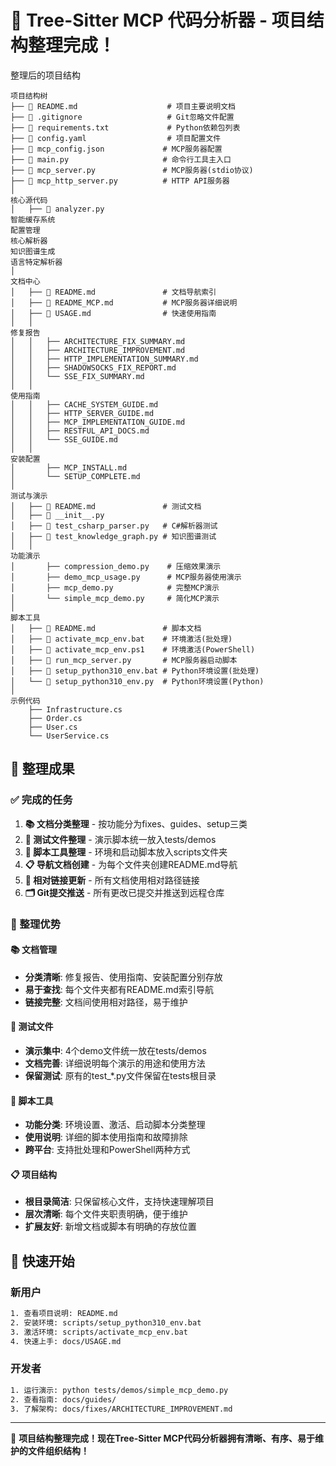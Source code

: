 # 🎉 Tree-Sitter MCP 代码分析器 - 项目结构整理完成！

整理后的项目结构

```
项目结构树
├── 📄 README.md                    # 项目主要说明文档
├── 📄 .gitignore                   # Git忽略文件配置
├── 📄 requirements.txt             # Python依赖包列表
├── 📄 config.yaml                  # 项目配置文件
├── 📄 mcp_config.json             # MCP服务器配置
├── 📄 main.py                     # 命令行工具主入口
├── 📄 mcp_server.py               # MCP服务器(stdio协议)
├── 📄 mcp_http_server.py          # HTTP API服务器
│
核心源代码
│   ├── 📄 analyzer.py
智能缓存系统
配置管理
核心解析器
知识图谱生成
语言特定解析器
│
文档中心
│   ├── 📄 README.md               # 文档导航索引
│   ├── 📄 README_MCP.md           # MCP服务器详细说明
│   ├── 📄 USAGE.md                # 快速使用指南
│   │
修复报告
│   │   ├── ARCHITECTURE_FIX_SUMMARY.md
│   │   ├── ARCHITECTURE_IMPROVEMENT.md
│   │   ├── HTTP_IMPLEMENTATION_SUMMARY.md
│   │   ├── SHADOWSOCKS_FIX_REPORT.md
│   │   └── SSE_FIX_SUMMARY.md
│   │
使用指南
│   │   ├── CACHE_SYSTEM_GUIDE.md
│   │   ├── HTTP_SERVER_GUIDE.md
│   │   ├── MCP_IMPLEMENTATION_GUIDE.md
│   │   ├── RESTFUL_API_DOCS.md
│   │   └── SSE_GUIDE.md
│   │
安装配置
│       ├── MCP_INSTALL.md
│       └── SETUP_COMPLETE.md
│
测试与演示
│   ├── 📄 README.md               # 测试文档
│   ├── 📄 __init__.py
│   ├── 📄 test_csharp_parser.py   # C#解析器测试
│   ├── 📄 test_knowledge_graph.py # 知识图谱测试
│   │
功能演示
│       ├── compression_demo.py    # 压缩效果演示
│       ├── demo_mcp_usage.py      # MCP服务器使用演示
│       ├── mcp_demo.py            # 完整MCP演示
│       └── simple_mcp_demo.py     # 简化MCP演示
│
脚本工具
│   ├── 📄 README.md               # 脚本文档
│   ├── 📄 activate_mcp_env.bat    # 环境激活(批处理)
│   ├── 📄 activate_mcp_env.ps1    # 环境激活(PowerShell)
│   ├── 📄 run_mcp_server.py       # MCP服务器启动脚本
│   ├── 📄 setup_python310_env.bat # Python环境设置(批处理)
│   └── 📄 setup_python310_env.py  # Python环境设置(Python)
│
示例代码
    ├── Infrastructure.cs
    ├── Order.cs
    ├── User.cs
    └── UserService.cs
```

## 🎯 整理成果

### ✅ 完成的任务
1. **📚 文档分类整理** - 按功能分为fixes、guides、setup三类
2. **🧪 测试文件整理** - 演示脚本统一放入tests/demos
3. **🔧 脚本工具整理** - 环境和启动脚本放入scripts文件夹
4. **📋 导航文档创建** - 为每个文件夹创建README.md导航
5. **🔗 相对链接更新** - 所有文档使用相对路径链接
6. **🗂️ Git提交推送** - 所有更改已提交并推送到远程仓库

### 🎉 整理优势

#### 📚 文档管理
- **分类清晰**: 修复报告、使用指南、安装配置分别存放
- **易于查找**: 每个文件夹都有README.md索引导航
- **链接完整**: 文档间使用相对路径，易于维护

#### 🧪 测试文件
- **演示集中**: 4个demo文件统一放在tests/demos
- **文档完善**: 详细说明每个演示的用途和使用方法
- **保留测试**: 原有的test_*.py文件保留在tests根目录

#### 🔧 脚本工具
- **功能分类**: 环境设置、激活、启动脚本分类整理
- **使用说明**: 详细的脚本使用指南和故障排除
- **跨平台**: 支持批处理和PowerShell两种方式

#### 📋 项目结构
- **根目录简洁**: 只保留核心文件，支持快速理解项目
- **层次清晰**: 每个文件夹职责明确，便于维护
- **扩展友好**: 新增文档或脚本有明确的存放位置

## 🚀 快速开始

### 新用户
```bash
1. 查看项目说明: README.md
2. 安装环境: scripts/setup_python310_env.bat
3. 激活环境: scripts/activate_mcp_env.bat
4. 快速上手: docs/USAGE.md
```

### 开发者
```bash
1. 运行演示: python tests/demos/simple_mcp_demo.py
2. 查看指南: docs/guides/
3. 了解架构: docs/fixes/ARCHITECTURE_IMPROVEMENT.md
```

---

🎉 **项目结构整理完成！现在Tree-Sitter MCP代码分析器拥有清晰、有序、易于维护的文件组织结构！**
